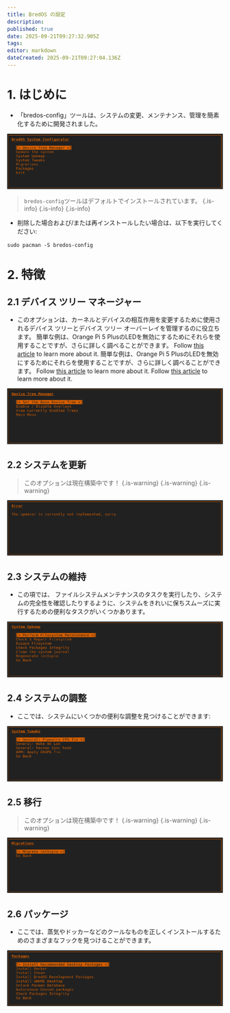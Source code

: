```yaml
---
title: BredOS の設定
description:
published: true
date: 2025-09-21T09:27:32.905Z
tags:
editor: markdown
dateCreated: 2025-09-21T09:27:04.136Z
---
```


# 1. はじめに

- 「bredos-config」ツールは、システムの変更、メンテナンス、管理を簡素化するために開発されました。

![main.png](/bredos-config/main.png)

> `bredos-config`ツールはデフォルトでインストールされています。
> {.is-info}
> {.is-info}
> {.is-info}

- 削除した場合および/または再インストールしたい場合は、以下を実行してください:

```
sudo pacman -S bredos-config
```

# 2. 特徴

## 2.1 デバイス ツリー マネージャー

- このオプションは、カーネルとデバイスの相互作用を変更するために使用されるデバイス ツリーとデバイス ツリー オーバーレイを管理するのに役立ちます。 簡単な例は、Orange Pi 5 PlusのLEDを無効にするためにそれらを使用することですが、さらに詳しく調べることができます。 Follow [this article](/how-to/how-to-enable-dtbos) to learn more about it. 簡単な例は、Orange Pi 5 PlusのLEDを無効にするためにそれらを使用することですが、さらに詳しく調べることができます。 Follow [this article](/how-to/how-to-enable-dtbos) to learn more about it. Follow [this article](/how-to/how-to-enable-dtbos) to learn more about it.

![dtb-manager.png](/bredos-config/dtb-manager.png)

## 2.2 システムを更新

> このオプションは現在構築中です！
> {.is-warning}
> {.is-warning}
> {.is-warning}

![update.png](/bredos-config/update.png)

## 2.3 システムの維持

- この項では、 ファイルシステムメンテナンスのタスクを実行したり、システムの完全性を確認したりするように、システムをきれいに保ちスムーズに実行するための便利なタスクがいくつかあります。

![upkeep.png](/bredos-config/upkeep.png)

## 2.4 システムの調整

- ここでは、システムにいくつかの便利な調整を見つけることができます:

![tweaks.png](/bredos-config/tweaks.png)

## 2.5 移行

> このオプションは現在構築中です！
> {.is-warning}
> {.is-warning}
> {.is-warning}

![migrations.png](/bredos-config/migrations.png)

## 2.6 パッケージ

- ここでは、蒸気やドッカーなどのクールなものを正しくインストールするためのさまざまなフックを見つけることができます。

![packages.png](/bredos-config/packages.png)